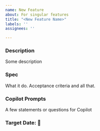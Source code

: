 ```yaml
---
name: New Feature
about: For singular features
title: "<New Feature Name>"
labels: ''
assignees: ''

---
```


### Description
Some description

### Spec
What it do. Acceptance criteria and all that.

### Copilot Prompts
A few statements or questions for Copilot

### Target Date: <Date> 📆
